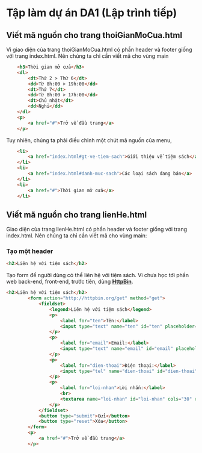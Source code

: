 # Tập làm dự án DA1 (Lập trình tiếp)

## Viết mã nguồn cho trang thoiGianMoCua.html
Vì giao diện của trang thoiGianMoCua.html có phần header và footer giống với trang index.html. Nên chúng ta chỉ cần viết mã cho vùng main
```html
    <h3>Thời gian mở cửa</h3>
    <dl>
        <dt>Thứ 2 > Thứ 6</dt>
        <dd>Từ 8h:00 > 19h:00</dd>
        <dt>Thứ 7</dt>
        <dd>Từ 8h:00 > 17h:00</dd>
        <dt>Chủ nhật</dt>
        <dd>Nghỉ</dd>
    </dl>
    <p>
        <a href="#">Trở về đầu trang</a>
    </p>
```

Tuy nhiên, chúng ta phải điều chỉnh một chút mã nguồn của menu,
```html
    <li>
        <a href="index.html#gt-ve-tiem-sach">Giới thiệu về tiệm sách</a>
    </li>
    <li>
        <a href="index.html#danh-muc-sach">Các loại sách đang bán</a>
    </li>
    <li>
        <a href="#">Thời gian mở cửa</a>
    </li>
```

## Viết mã nguồn cho trang lienHe.html
Giao diện của trang lienHe.html có phần header và footer giống với trang index.html. Nên chúng ta chỉ cần viết mã cho vùng main:

### Tạo một header
```html
<h2>Liên hệ với tiệm sách</h2>
```

Tạo form để người dùng có thể liên hệ với tiệm sách. Vì chưa học tới phần web back-end, front-end, trước tiên, dùng [**HttpBin**](http://httpbin.org/get).
```html
<h2>Liên hệ với tiệm sách</h2>
        <form action="http://httpbin.org/get" method="get">
            <fieldset>
                <legend>Liên hệ với tiệm sách</legend>
                <p>
                    <label for="ten">Tên:</label>
                    <input type="text" name="ten" id="ten" placeholder="Tên của bạn" required>
                </p>
                <p>
                    <label for="email">Email:</label>
                    <input type="text" name="email" id="email" placeholder="Email của bạn" required>
                </p>
                <p>
                    <label for="dien-thoai">Điện thoại:</label>
                    <input type="tel" name="dien-thoai" id="dien-thoai" placeholder="Điện thoại của bạn">
                </p>
                <p>
                    <label for="loi-nhan">Lời nhắn:</label>
                    <br>
                    <textarea name="loi-nhan" id="loi-nhan" cols="30" rows="10" placeholder="Để lại lời nhắn ở đây"></textarea>
                </p>
            </fieldset>
            <button type="submit">Gửi</button>
            <button type="reset">Xóa</button>
        </form>
        <p>
            <a href="#">Trở về đầu trang</a>
        </p>
```
